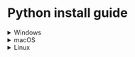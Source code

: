 # Python install guide

<details>
<summary>Windows</summary>

## Install pyenv-win

```powershell
Invoke-WebRequest -UseBasicParsing -Uri "https://raw.githubusercontent.com/pyenv-win/pyenv-win/master/pyenv-win/install-pyenv-win.ps1" -OutFile "./install-pyenv-win.ps1"; &"./install-pyenv-win.ps1"
```

If you get a permissions error, open PowerShell as an administrator,
run `Set-ExecutionPolicy RemoteSigned -Scope CurrentUser`, then reopen PowerShell and run the command again.

## Install Python

```powershell
pyenv install 3.9.13
pyenv global 3.9.13
```

If you are told that the command pyenv cannot be found, try the following steps.

1. Restart Power Shell or Terminal to reflect the path change
2. Win+R -> "SystemPropertiesAdvanced" and Enter -> "Environment Variables" -> "Path" of user or system environment
   variables -> "
   Edit" -> "New" -> Add "C:\Users\{Username}\.pyenv\pyenv-win\bin" and “C:\Users\{username}\.pyenv\pyenv-win\shims”

</details>

<details>
<summary>macOS</summary>

## Install pyenv

```bash
brew install pyenv
```

## Install Python

```bash
pyenv install 3.9.18
pyenv global 3.9.18
```

If you get an error with `pyenv install`, run `xcode-select --install`, restart your terminal, and try again. If the
shell you are running is bash, add the following line to `~/.bash profile`, and if you are using zsh, add the following
line to `~/.zshrc`.

```bash
eval "$(pyenv init --path)"
```

If the shell you are running is fish, add the following line to `~/.config/fish/config.fish`.

```bash
status --is-interactive; and pyenv init - | source
```

</details>

<details>
<summary>Linux</summary>

## Install pyenv

```bash
curl https://pyenv.run | bash
```

## Install Python

```bash
pyenv install 3.9.18
pyenv global 3.9.18
```

If you get an error with `pyenv install`, see below instructions and try again.

<details>
<summary>Ubuntu</summary>

```bash
sudo apt update
sudo apt install build-essential libffi-dev libssl-dev zlib1g-dev liblzma-dev libbz2-dev libreadline-dev libsqlite3-dev libopencv-dev tk-dev git
```

</details>

<details>
<summary>CentOS</summary>

```bash
sudo yum update
sudo yum install gcc zlib-devel bzip2 bzip2-devel readline-devel sqlite sqlite-devel openssl-devel tk-devel libffi-devel git
```

</details>

<details>
<summary>Arch Linux</summary>

```bash
sudo pacman -Syu
sudo pacman -S base-devel openssl zlib xz tk git
```

</details>

</details>